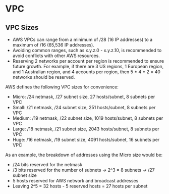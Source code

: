 # VPC


## VPC Sizes

- AWS VPCs can range from a minimum of /28 (16 IP addresses) to a maximum of /16 (65,536 IP addresses).
- Avoiding common ranges, such as x.y.z.0 - x.y.z.10, is recommended to avoid conflicts with other AWS resources.
- Reserving 2 networks per account per region is recommended to ensure future growth. For example, if there are 3 US regions, 1 European region, and 1 Australian region, and 4 accounts per region, then 5 * 4 * 2 = 40 networks should be reserved.

AWS defines the following VPC sizes for convenience:
- Micro: /24 netmask, /27 subnet size, 27 hosts/subnet, 8 subnets per VPC
- Small: /21 netmask, /24 subnet size, 251 hosts/subnet, 8 subnets per VPC
- Medium: /19 netmask, /22 subnet size, 1019 hosts/subnet, 8 subnets per VPC
- Large: /18 netmask, /21 subnet size, 2043 hosts/subnet, 8 subnets per VPC
- Huge: /16 netmask, /19 subnet size, 4091 hosts/subnet, 16 subnets per VPC

As an example, the breakdown of addresses using the Micro size would be:
- /24 bits reserved for the netmask
- /3 bits reserved for the number of subnets -> 2^3 = 8 subnets -> /27 subnet size
- 5 hosts reserved for AWS network and broadcast addresses
- Leaving 2^5 = 32 hosts - 5 reserved hosts = 27 hosts per subnet

